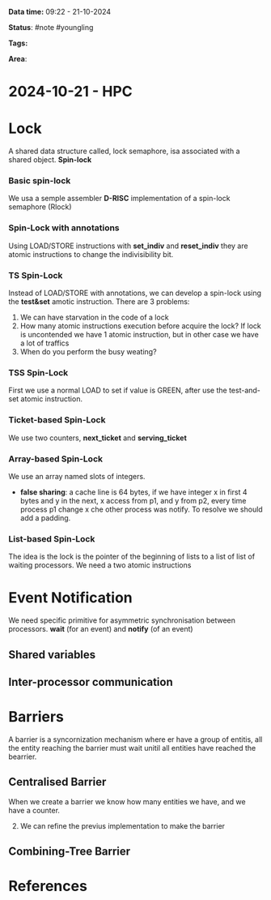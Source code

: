 **Data time:** 09:22 - 21-10-2024

**Status**: #note #youngling 

**Tags:** 

**Area**: 
# 2024-10-21 - HPC

# Lock
A shared data structure called, lock semaphore, isa associated with a shared object. **Spin-lock** 

### Basic spin-lock
We usa a semple assembler **D-RISC** implementation of a spin-lock semaphore (Rlock)

### Spin-Lock with annotations
Using LOAD/STORE instructions with **set_indiv** and **reset_indiv** they are atomic instructions to change the indivisibility bit.

### TS Spin-Lock
Instead of LOAD/STORE with annotations, we can develop a spin-lock using the **test&set** amotic instruction. There are 3 problems:
1. We can have starvation in the code of a lock
2. How many atomic instructions execution before acquire the lock? If lock is uncontended we have 1 atomic instruction, but in other case we have a lot of traffics 
3. When do you perform the busy weating?

### TSS Spin-Lock
First we use a normal LOAD to set if value is GREEN, after use the test-and-set atomic instruction.

### Ticket-based Spin-Lock
We use two counters, **next_ticket** and **serving_ticket** 

### Array-based Spin-Lock
We use an array named slots of integers. 

- **false sharing**: a cache line is 64 bytes, if we have integer x in first 4 bytes and y in the next, x access from p1, and y from p2, every time process p1 change x che other process was notify. To resolve we should add a padding.

### List-based Spin-Lock
The idea is the lock is the pointer of the beginning of lists to a list of list of waiting processors. We need a two atomic instructions

# Event Notification
We need specific primitive for asymmetric synchronisation between processors. **wait** (for an event) and **notify** (of an event)
## Shared variables

## Inter-processor communication

# Barriers
A barrier is a syncornization mechanism where er have a group of entitis, all the entity reaching the barrier must wait unitil all entities have reached the bearrier.

## Centralised Barrier
When we create a barrier we know how many entities we have, and we have a counter. 

2. We can refine the previus implementation to make the barrier

## Combining-Tree Barrier


# References
